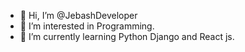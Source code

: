 - 👋 Hi, I’m @JebashDeveloper
- 👀 I’m interested in Programming.
- 🌱 I’m currently learning Python Django and React js.
<!---
JebashDeveloper/JebashDeveloper is a ✨ special ✨ repository because its `README.md` (this file) appears on your GitHub profile.
You can click the Preview link to take a look at your changes.
--->
